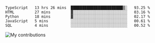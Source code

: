 <!--START_SECTION:waka-->
```text
TypeScript   13 hrs 26 mins  ███████████████████████▒░   93.25 % 
HTML         27 mins         ▓░░░░░░░░░░░░░░░░░░░░░░░░   03.16 % 
Python       18 mins         ▓░░░░░░░░░░░░░░░░░░░░░░░░   02.17 % 
JavaScript   5 mins          ░░░░░░░░░░░░░░░░░░░░░░░░░   00.61 % 
SQL          4 mins          ░░░░░░░░░░░░░░░░░░░░░░░░░   00.52 % 
```
<!--END_SECTION:waka-->
<img src="https://github-readme-streak-stats.herokuapp.com/?user=pahas&theme=white" alt="My contributions" />
